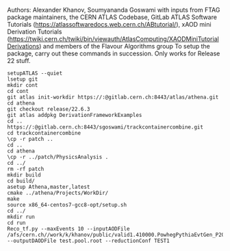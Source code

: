 Authors: Alexander Khanov, Soumyananda Goswami
with inputs from FTAG package maintainers, the CERN ATLAS Codebase, GitLab ATLAS Software Tutorials (https://atlassoftwaredocs.web.cern.ch/ABtutorial/), xAOD mini Derivation Tutorials (https://twiki.cern.ch/twiki/bin/viewauth/AtlasComputing/XAODMiniTutorialDerivations) and members of the Flavour Algorithms group
To setup the package, carry out these commands in succession.
Only works for Release 22 stuff.
```
setupATLAS --quiet
lsetup git
mkdir cont
cd cont
git atlas init-workdir https://:@gitlab.cern.ch:8443/atlas/athena.git
cd athena
git checkout release/22.6.3
git atlas addpkg DerivationFrameworkExamples
cd ..
https://:@gitlab.cern.ch:8443/sgoswami/trackcontainercombine.git
cd trackcontainercombine
\cp -r patch ..
cd ..
cd athena
\cp -r ../patch/PhysicsAnalysis .
cd ../
rm -rf patch
mkdir build
cd build/
asetup Athena,master,latest
cmake ../athena/Projects/WorkDir/
make
source x86_64-centos7-gcc8-opt/setup.sh 
cd ../
mkdir run
cd run
Reco_tf.py --maxEvents 10 --inputAODFile /afs/cern.ch//work/k/khanov/public/valid1.410000.PowhegPythiaEvtGen_P2012_ttbar_hdamp172p5_nonallhad.recon.AOD.e4993_s3227_r12581/AOD.25384333._000688.pool.root.1 --outputDAODFile test.pool.root --reductionConf TEST1

```
